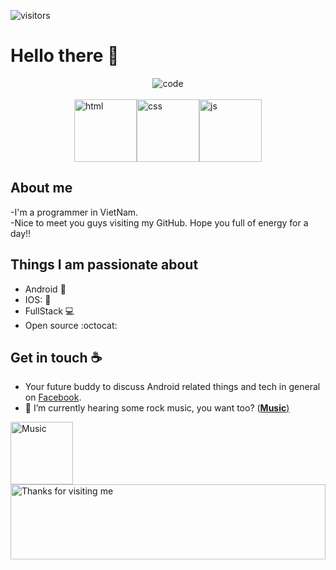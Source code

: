 ![visitors](https://visitor-badge.laobi.icu/badge?page_id=lsriniwas.lsriniwas)
# Hello there 👋
  
  
   <div align='center'>
    <img   src="https://camo.githubusercontent.com/992babdffd8c74a1502de375fbdf7e4d54773242/68747470733a2f2f6d656469612e67697068792e636f6d2f6d656469612f53576f536b4e36447854737a71494b4571762f67697068792e676966"
        alt="code"
      />
   </div>
  <br/>
  <div style="display: flex;justify-content:center;">
      <img src="https://media0.giphy.com/media/fsEaZldNC8A1PJ3mwp/giphy.gif" alt="html" width="100px">
      <img src="https://media2.giphy.com/media/XAxylRMCdpbEWUAvr8/giphy.gif" alt="css" width="100px">
      <img src="https://media4.giphy.com/media/ln7z2eWriiQAllfVcn/giphy.gif" alt="js" width="100px"></div>

## About me

-I'm a programmer in VietNam.
<br/>
-Nice to meet you guys visiting my GitHub. Hope you full of energy for a day!!

## Things I am passionate about

- Android :robot:
- IOS: 🍎
- FullStack 💻
- Open source :octocat:

## Get in touch :coffee:

- Your future buddy to discuss Android related things and tech in general on [Facebook](https://www.facebook.com/cot.toxicff/).
- 🎸 I’m currently hearing some rock music, you want too? (<a href="https://www.youtube.com/watch?v=yh_ydvIJAxg"><strong>Music</strong>)

<img height="100" alt="Music" src="https://thumbs.gfycat.com/FearlessShimmeringBluejay-max-1mb.gif"> 

<img height="120" alt="Thanks for visiting me" width="100%" src="https://raw.githubusercontent.com/BrunnerLivio/brunnerlivio/master/images/marquee.svg" />
<br />
